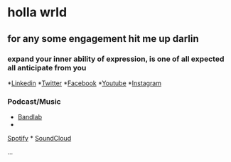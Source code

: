 # holla wrld

## for any some engagement hit me up darlin

### expand your inner ability of expression, is one of all expected all anticipate from you 

*[Linkedin](https://www.linkedin.com/in/aejalov) *[Twitter](https://www.twitter.com/aejalov) *[Facebook](https://www.facebook.com/aejalov) *[Youtube](https://www.youtube.com/@aejalov) *[Instagram](https://www.instagram.com/aejalov)


### Podcast/Music


* [Bandlab](https://www.bandlab.com/aejalov)
*
[Spotify](https://open.spotify.com/user/icujon3lwnhm995g0x0hrt7ea?si=U_NAdJhjTYyY1ubiG2V0wQ)
*
[SoundCloud](https://on.soundcloud.com/wuChZ)

...










<as straight as a die>
